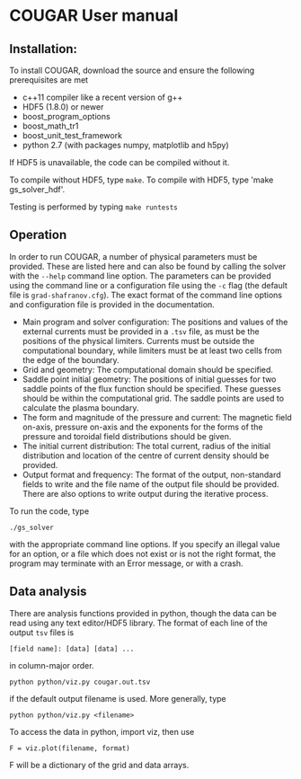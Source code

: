 COUGAR User manual
==================


Installation:
-------------------------
To install COUGAR, download the source and ensure the following prerequisites are met

* c++11 compiler like a recent version of g++
* HDF5 (1.8.0) or newer
* boost_program_options
* boost_math_tr1
* boost_unit_test_framework
* python 2.7 (with packages numpy, matplotlib and h5py)

If HDF5 is unavailable, the code can be compiled without it. 

To compile without HDF5, type `make`. To compile with HDF5, type 'make gs_solver_hdf'. 

Testing is performed by typing `make runtests` 

Operation
-----------

In order to run COUGAR, a number of physical parameters must be provided. These are listed here and can also be found by calling the solver with the `--help` command line option. The parameters can be provided using the command line or a configuration file using the `-c` flag (the default file is `grad-shafranov.cfg`). The exact format of the command line options and configuration file is provided in the documentation.

* Main program and solver configuration: The positions and values of the external currents must be provided in a `.tsv` file, as must be the positions of the physical limiters. Currents must be outside the computational boundary, while limiters must be at least two cells from the edge of the boundary.
* Grid and geometry: The computational domain should be specified.
* Saddle point initial geometry: The positions of initial guesses for two saddle points of the flux function should be specified. These guesses should be within the computational grid. The saddle points are used to calculate the plasma boundary.
* The form and magnitude of the pressure and current: The magnetic field on-axis, pressure on-axis and the exponents for the forms of the pressure and toroidal field distributions should be given. 
* The initial current distribution: The total current, radius of the initial distribution and location of the centre of current density should be provided. 
* Output format and frequency: The format of the output, non-standard fields to write and the file name of the output file should be provided. There are also options to write output during the iterative process. 

To run the code, type 

    ./gs_solver

with the appropriate command line options. If you specify an illegal value for an option, or a file which does not exist or is not the right format, the program may terminate with an Error message, or with a crash.


Data analysis
-------------------------

There are analysis functions provided in python, though the data can be read using any text editor/HDF5 library. The format of each line of the output `tsv` files is
    
    [field name]: [data] [data] ... 
    
in column-major order. 

    python python/viz.py cougar.out.tsv 
    
if the default output filename is used.  More generally, type

    python python/viz.py <filename> 
    
To access the data in python, import viz, then use

    F = viz.plot(filename, format)

F will be a dictionary of the grid and data arrays.

